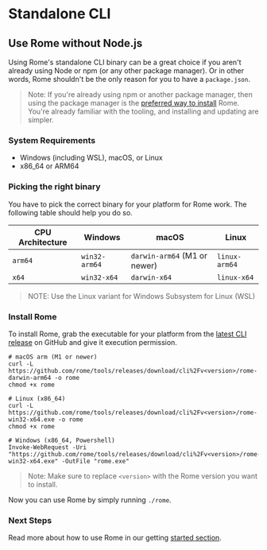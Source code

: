 ---
---

# Standalone CLI

## Use Rome without Node.js

Using Rome's standalone CLI binary can be a great choice if you aren't already using Node or npm (or any other package manager). Or in other words, Rome shouldn't be the only reason for you to have a `package.json`.

> Note: If you're already using npm or another package manager, then using the package manager is the [preferred way to install](/guides/getting-started#installation) Rome. You're already familiar with the tooling, and installing and updating are simpler.


### System Requirements

* Windows (including WSL), macOS, or Linux
* x86_64 or ARM64

### Picking the right binary

You have to pick the correct binary for your platform for Rome work. The following table should help you do so.

| CPU Architecture | Windows        | macOS                          | Linux         |
|------------------|----------------|--------------------------------|---------------|
| `arm64`          | `win32-arm64`  | `darwin-arm64` (M1 or newer)   | `linux-arm64` |
| `x64`            | `win32-x64`    | `darwin-x64`                   | `linux-x64`   |

> NOTE: Use the Linux variant for Windows Subsystem for Linux (WSL)

### Install Rome

To install Rome, grab the executable for your platform from the [latest CLI release](https://github.com/rome/tools/releases) on GitHub and give it execution permission.

```shell
# macOS arm (M1 or newer)
curl -L https://github.com/rome/tools/releases/download/cli%2Fv<version>/rome-darwin-arm64 -o rome
chmod +x rome

# Linux (x86_64)
curl -L https://github.com/rome/tools/releases/download/cli%2Fv<version>/rome-win32-x64.exe -o rome
chmod +x rome

# Windows (x86_64, Powershell)
Invoke-WebRequest -Uri "https://github.com/rome/tools/releases/download/cli%2Fv<version>/rome-win32-x64.exe" -OutFile "rome.exe"
```

> Note: Make sure to replace `<version>` with the Rome version you want to install.

Now you can use Rome by simply running `./rome`.

### Next Steps

Read more about how to use Rome in our getting [started section](/configuration).
